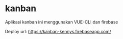 # kanban

Aplikasi kanban ini menggunakan VUE-CLI dan firebase

Deploy url: https://kanban-kennys.firebaseapp.com/